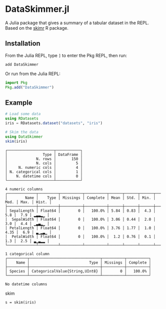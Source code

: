 # DataSkimmer.jl

A Julia package that gives a summary of a tabular dataset in the REPL.
Based on the [skimr](https://docs.ropensci.org/skimr/) R package.

## Installation

From the Julia REPL, type `]` to enter the Pkg REPL, then run:

```text
add DataSkimmer
```

Or run from the Julia REPL:

```julia
import Pkg
Pkg.add("DataSkimmer")
```

## Example

```julia
# Load some data
using RDatasets
iris = RDatasets.dataset("datasets", "iris")

# Skim the data
using DataSkimmer
skim(iris)
```

```text
┌─────────────────────┬───────────┐
│                Type │ DataFrame │
│             N. rows │       150 │
│             N. cols │         5 │
│     N. numeric cols │         4 │
│ N. categorical cols │         1 │
│    N. datetime cols │         0 │
└─────────────────────┴───────────┘

4 numeric columns
┌─────────────┬─────────┬──────────┬──────────┬──────┬──────┬──────┬──────┬──────┬───────┐
│        Name │    Type │ Missings │ Complete │ Mean │ Std. │ Min. │ Med. │ Max. │ Hist. │
├─────────────┼─────────┼──────────┼──────────┼──────┼──────┼──────┼──────┼──────┼───────┤
│ SepalLength │ Float64 │        0 │   100.0% │ 5.84 │ 0.83 │  4.3 │  5.8 │  7.9 │ ▂▃▃▂▁ │
│  SepalWidth │ Float64 │        0 │   100.0% │ 3.06 │ 0.44 │  2.0 │  3.0 │  4.4 │ ▁▃▄▂▁ │
│ PetalLength │ Float64 │        0 │   100.0% │ 3.76 │ 1.77 │  1.0 │ 4.35 │  6.9 │ ▃▁▂▃▁ │
│  PetalWidth │ Float64 │        0 │   100.0% │  1.2 │ 0.76 │  0.1 │  1.3 │  2.5 │ ▃▁▃▂▂ │
└─────────────┴─────────┴──────────┴──────────┴──────┴──────┴──────┴──────┴──────┴───────┘

1 categorical column
┌─────────┬────────────────────────────────┬──────────┬──────────┐
│    Name │                           Type │ Missings │ Complete │
├─────────┼────────────────────────────────┼──────────┼──────────┤
│ Species │ CategoricalValue{String,UInt8} │        0 │   100.0% │
└─────────┴────────────────────────────────┴──────────┴──────────┘

No datetime columns
```

skim

```text
s = skim(iris)

```
